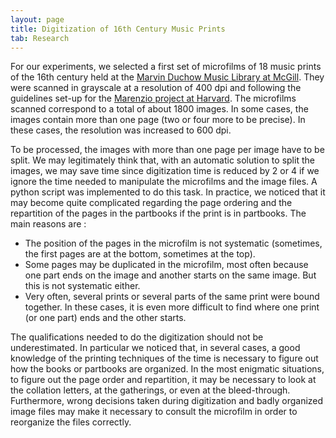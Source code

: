 ```yaml
---
layout: page
title: Digitization of 16th Century Music Prints
tab: Research
---
```


For our experiments, we selected a first set of microfilms of 18 music prints of the 16th century held at the [Marvin Duchow Music Library at McGill](https://www.mcgill.ca/library/branches/music/about). They were scanned in grayscale at a resolution of 400 dpi and following the guidelines set-up for the [Marenzio project at Harvard](http://www.marenzio.org/). The microfilms scanned correspond to a total of about 1800 images. In some cases, the images contain more than one page (two or four more to be precise). In these cases, the resolution was increased to 600 dpi.

To be processed, the images with more than one page per image have to be split. We may legitimately think that, with an automatic solution to split the images, we may save time since digitization time is reduced by 2 or 4 if we ignore the time needed to manipulate the microfilms and the image files. A python script was implemented to do this task. In practice, we noticed that it may become quite complicated regarding the page ordering and the repartition of the pages in the partbooks if the print is in partbooks. The main reasons are :

* The position of the pages in the microfilm is not systematic (sometimes, the first pages are at the bottom, sometimes at the top).
* Some pages may be duplicated in the microfilm, most often because one part ends on the image and another starts on the same image. But this is not systematic either.
* Very often, several prints or several parts of the same print were bound together. In these cases, it is even more difficult to find where one print (or one part) ends and the other starts.

The qualifications needed to do the digitization should not be underestimated. In particular we noticed that, in several cases, a good knowledge of the printing techniques of the time is necessary to figure out how the books or partbooks are organized. In the most enigmatic situations, to figure out the page order and repartition, it may be necessary to look at the collation letters, at the gatherings, or even at the bleed-through. Furthermore, wrong decisions taken during digitization and badly organized image files may make it necessary to consult the microfilm in order to reorganize the files correctly.

